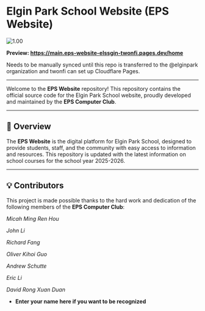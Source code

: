 # Elgin Park School Website (EPS Website)

![1.00](https://elginparksecondary.com/elgin_logo.png)

**Preview: https://main.eps-website-elssgin-twonfi.pages.dev/home**

Needs to be manually synced until this repo is transferred to the @elginpark organization and twonfi can set up Cloudflare Pages.

***

Welcome to the **EPS Website** repository! This repository contains the official source code for the Elgin Park School website, proudly developed and maintained by the **EPS Computer Club**.

***

## 📌 Overview

The **EPS Website** is the digital platform for Elgin Park School, designed to provide students, staff, and the community with easy access to information and resources. This repository is updated with the latest information on school courses for the school year 2025-2026.

***

## 💡 Contributors

This project is made possible thanks to the hard work and dedication of the following members of the **EPS Computer Club**:

*Micah Ming Ren Hou*

*John Li*

*Richard Fang*

*Oliver Kihoi Guo*

*Andrew Schutte*

*Eric Li*

*David Rong Xuan Duan*

* **Enter your name here if you want to be recognized**
